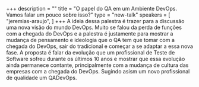 +++
description = ""
title = "O papel do QA em um Ambiente DevOps. Vamos falar um pouco sobre isso?"
type = "new-talk"
speakers = [
        "jeremias-araujo",
]
+++
A ideia dessa palestra é trazer para a discussão uma nova visão do mundo DevOps. Muito se falou da perda de funções com a chegada do DevOps e a palestra é justamente para mostrar a mudança de pensamento e ideologia que o QA tem que tomar com a chegada do DevOps, sair do tradicional e começar a se adaptar a essa nova fase. A proposta é falar da evolução que um profissional de Teste de Software sofreu durante os últimos 10 anos e mostrar que essa evolução ainda permanece contante, principalmente com a mudança de cultura das empresas com a chegada do DevOps. Sugindo asism um novo profissional de qualidade um QADevOps.